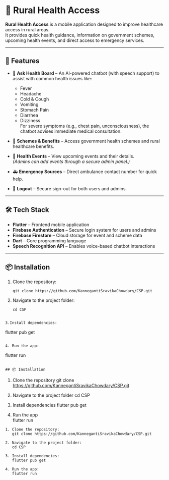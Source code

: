 # 🌾 Rural Health Access

**Rural Health Access** is a mobile application designed to improve healthcare access in rural areas.  
It provides quick health guidance, information on government schemes, upcoming health events, and direct access to emergency services.  

---

## 🚀 Features

- 💬 **Ask Health Board** – An AI-powered chatbot (with speech support) to assist with common health issues like:
  - Fever
  - Headache
  - Cold & Cough
  - Vomiting
  - Stomach Pain
  - Diarrhea
  - Dizziness  
  For severe symptoms (e.g., chest pain, unconsciousness), the chatbot advises immediate medical consultation.

- 📜 **Schemes & Benefits** – Access government health schemes and rural healthcare benefits.

- 📅 **Health Events** – View upcoming events and their details.  
  *(Admins can add events through a secure admin panel.)*

- 🚑 **Emergency Sources** – Direct ambulance contact number for quick help.

- 🔐 **Logout** – Secure sign-out for both users and admins.

---

## 🛠 Tech Stack
- **Flutter** – Frontend mobile application
- **Firebase Authentication** – Secure login system for users and admins
- **Firebase Firestore** – Cloud storage for event and scheme data
- **Dart** – Core programming language
- **Speech Recognition API** – Enables voice-based chatbot interactions

---


## 📦 Installation

1. Clone the repository:
   ```
   git clone https://github.com/KannegantiSravikaChowdary/CSP.git
   ```
   
2. Navigate to the project folder:
   ```
   cd CSP
  ```

3.Install dependencies:
  ```
  flutter pub get
  ```

4. Run the app:
  ```
  flutter run
  ```

## 📦 Installation
```
1. Clone the repository
   git clone https://github.com/KannegantiSravikaChowdary/CSP.git

2. Navigate to the project folder
   cd CSP

3. Install dependencies
   flutter pub get

4. Run the app  
   flutter run
```
1. Clone the repository:
   git clone https://github.com/KannegantiSravikaChowdary/CSP.git

2. Navigate to the project folder:
   cd CSP

3. Install dependencies:
   flutter pub get

4. Run the app:
   flutter run
